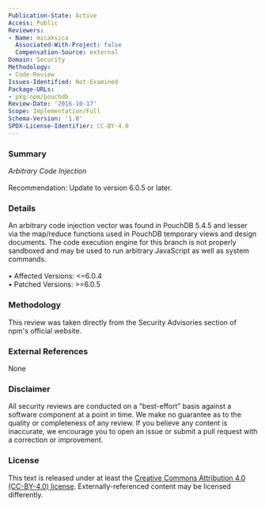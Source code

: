```yaml
---
Publication-State: Active
Access: Public
Reviewers:
- Name: micaksica
  Associated-With-Project: false
  Compensation-Source: external
Domain: Security
Methodology:
- Code-Review
Issues-Identified: Not-Examined
Package-URLs:
- pkg:npm/pouchdb
Review-Date: '2016-10-17'
Scope: Implementation/Full
Schema-Version: '1.0'
SPDX-License-Identifier: CC-BY-4.0
---
```

### Summary
*Arbitrary Code Injection*<br><br>Recommendation: Update to version 6.0.5 or later.
### Details
An arbitrary code injection vector was found in PouchDB 5.4.5 and lesser via the map/reduce functions used in PouchDB temporary views and design documents. The code execution engine for this branch is not properly sandboxed and may be used to run arbitrary JavaScript as well as system commands.
<br><br>• Affected Versions: <=6.0.4
<br>• Patched Versions: >=6.0.5
### Methodology
This review was taken directly from the Security Advisories section of npm's official website.
### External References
None
### Disclaimer
All security reviews are conducted on a "best-effort" basis against a software component at a point in time. We make no guarantee as to the quality or completeness of any review. If you believe any content is inaccurate, we encourage you to open an issue or submit a pull request with a correction or improvement.
### License
This text is released under at least the [Creative Commons Attribution 4.0 (CC-BY-4.0) license](https://creativecommons.org/licenses/by/4.0/legalcode.txt). Externally-referenced content may be licensed differently.
